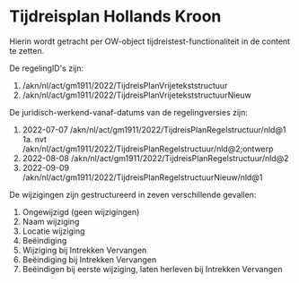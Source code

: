 # Tijdreisplan Hollands Kroon
Hierin wordt getracht per OW-object tijdreistest-functionaliteit in de content te zetten.

De regelingID's zijn:
1. /akn/nl/act/gm1911/2022/TijdreisPlanVrijetekststructuur
2. /akn/nl/act/gm1911/2022/TijdreisPlanVrijetekststructuurNieuw

De juridisch-werkend-vanaf-datums van de regelingversies zijn: 
1. 2022-07-07 /akn/nl/act/gm1911/2022/TijdreisPlanRegelstructuur/nld@1
1a. nvt       /akn/nl/act/gm1911/2022/TijdreisPlanRegelstructuur/nld@2;ontwerp
2. 2022-08-08 /akn/nl/act/gm1911/2022/TijdreisPlanRegelstructuur/nld@2
3. 2022-09-09 /akn/nl/act/gm1911/2022/TijdreisPlanRegelstructuurNieuw/nld@1 

De wijzigingen zijn gestructureerd in zeven verschillende gevallen:
1. Ongewijzigd (geen wijzigingen)
2. Naam wijziging
3. Locatie wijziging
4. Beëindiging
5. Wijziging bij Intrekken Vervangen
6. Beëindiging bij Intrekken Vervangen
7. Beëindigen bij eerste wijziging, laten herleven bij Intrekken Vervangen
